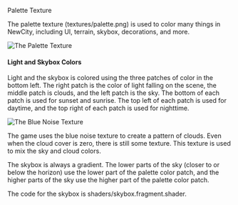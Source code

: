 Palette Texture

The palette texture (textures/palette.png) is used to color many things in NewCity, including UI, terrain, skybox, decorations, and more.

![The Palette Texture](textures/palette.png)

#### Light and Skybox Colors

Light and the skybox is colored using the three patches of color in the bottom left. The right patch is the color of light falling on the scene, the middle patch is clouds, and the left patch is the sky. The bottom of each patch is used for sunset and sunrise. The top left of each patch is used for daytime, and the top right of each patch is used for nighttime.

![The Blue Noise Texture](textures/blue-noise.png)

The game uses the blue noise texture to create a pattern of clouds. Even when the cloud cover is zero, there is still some texture. This texture is used to mix the sky and cloud colors.

The skybox is always a gradient. The lower parts of the sky (closer to or below the horizon) use the lower part of the palette color patch, and the higher parts of the sky use the higher part of the palette color patch.

The code for the skybox is shaders/skybox.fragment.shader.

